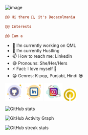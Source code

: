 ![image](https://pbs.twimg.com/media/FyqU8GcXgAMHux4?format=jpg&name=large )


 
 ```diff
 @@ Hi there 👋, it's Decacolmania 
 ```
 ```diff
 @@ Interests
 ```


 ```diff
 @@ Iam a 
 ```


- 🔭 I’m currently working on QML 
- 🌱 I’m currently Hustling
- 📫 How to reach me: LinkedIn
- 😄 Pronouns: She/Her/Hers 
- ⚡ Fact: I love myself :purple_heart:
-  :grin: Genres: K-pop, Punjabi, Hindi :sunglasses:


  
[<img src='icons/icons8-github-50.png' alt='github' height='60'>](https://github.com/megha0304) [<img src='icons/icons8-linkedin-50.png' alt='linkedin' height='60'>](https://www.linkedin.com/in/https://www.linkedin.com/in/megha-pandey-a1a5721ba/)  [<img src=icons/icons8-instagram-100.png alt='instagram' height='60'>](https://www.instagram.com/https://www.instagram.com/qc_maniac//)   [<img src='icons/icons8-qwiklabs-provides-real-cloud-environments-that-help-developers-24.png' alt='qwiklabs' height='40'>](https://www.cloudskillsboost.google/public_profiles/d91de2fa-c3e9-41ee-97d1-5a8ac19a18cb) 


![GitHub stats](https://github-readme-stats.vercel.app/api?username=megha0304&show_icons=true&theme=gruvbox)  

![GitHub Activity Graph](https://github-readme-activity-graph.vercel.app/graph?username=megha0304&bg_color=fffff0&color=8E0F7E&line=24292e&point=24292e&area=true&hide_border=true)

![GitHub streak stats](https://github-readme-streak-stats.herokuapp.com/?user=megha0304)  


 
